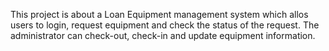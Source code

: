 This project is about a Loan Equipment management system which allos users to login, request equipment and check the status of the request. The administrator can check-out, check-in and update equipment information.
